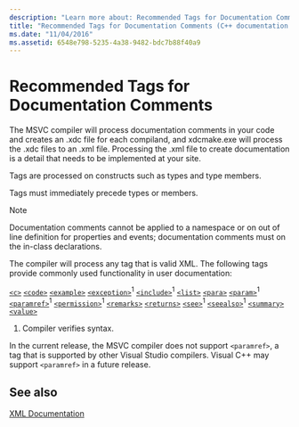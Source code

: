 ```yaml
---
description: "Learn more about: Recommended Tags for Documentation Comments"
title: "Recommended Tags for Documentation Comments (C++ documentation comments)"
ms.date: "11/04/2016"
ms.assetid: 6548e798-5235-4a38-9482-bdc7b88f40a9
---
```

# Recommended Tags for Documentation Comments

The MSVC compiler will process documentation comments in your code and creates an .xdc file for each compiland, and xdcmake.exe will process the .xdc files to an .xml file. Processing the .xml file to create documentation is a detail that needs to be implemented at your site.

Tags are processed on constructs such as types and type members.

Tags must immediately precede types or members.

> [!NOTE]
> Documentation comments cannot be applied to a namespace or on out of line definition for properties and events; documentation comments must on the in-class declarations.

The compiler will process any tag that is valid XML. The following tags provide commonly used functionality in user documentation:

[`<c>`](c-visual-cpp.md)
[`<code>`](code-visual-cpp.md)
[`<example>`](example-visual-cpp.md)
[`<exception>`](exception-visual-cpp.md)<sup>1</sup>
[`<include>`](include-visual-cpp.md)<sup>1</sup>
[`<list>`](list-visual-cpp.md)
[`<para>`](para-visual-cpp.md)
[`<param>`](param-visual-cpp.md)<sup>1</sup>
[`<paramref>`](paramref-visual-cpp.md)<sup>1</sup>
[`<permission>`](permission-visual-cpp.md)<sup>1</sup>
[`<remarks>`](remarks-visual-cpp.md)
[`<returns>`](returns-visual-cpp.md)
[`<see>`](see-visual-cpp.md)<sup>1</sup>
[`<seealso>`](seealso-visual-cpp.md)<sup>1</sup>
[`<summary>`](summary-visual-cpp.md)
[`<value>`](value-visual-cpp.md)

1. Compiler verifies syntax.

In the current release, the MSVC compiler does not support `<paramref>`, a tag that is supported by other Visual Studio compilers. Visual C++ may support `<paramref>` in a future release.

## See also

[XML Documentation](xml-documentation-visual-cpp.md)

